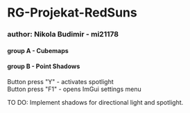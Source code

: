 # RG-Projekat-RedSuns
### author: Nikola Budimir - mi21178


#### group A - Cubemaps

#### group B - Point Shadows

Button press "Y" - activates spotlight\
Button press "F1" - opens ImGui settings menu

TO DO: Implement shadows for directional light and spotlight.





